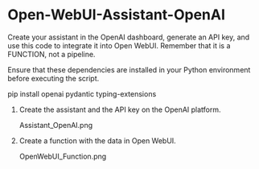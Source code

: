 # Open-WebUI-Assistant-OpenAI
Create your assistant in the OpenAI dashboard, generate an API key, and use this code to integrate it into Open WebUI. Remember that it is a FUNCTION, not a pipeline.

Ensure that these dependencies are installed in your Python environment before executing the script.

pip install openai pydantic typing-extensions

1. Create the assistant and the API key on the OpenAI platform.

   Assistant_OpenAI.png

2. Create a function with the data in Open WebUI.

   OpenWebUI_Function.png
